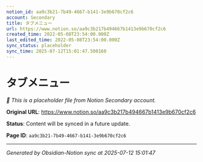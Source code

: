 ```yaml
---
notion_id: aa9c3b21-7b49-4667-b141-3e9b670cf2c6
account: Secondary
title: タブメニュー
url: https://www.notion.so/aa9c3b217b494667b1413e9b670cf2c6
created_time: 2022-05-08T23:54:00.000Z
last_edited_time: 2022-05-08T23:54:00.000Z
sync_status: placeholder
sync_time: 2025-07-12T15:01:47.500160
---
```


# タブメニュー

*🔄 This is a placeholder file from Notion Secondary account.*

**Original URL**: https://www.notion.so/aa9c3b217b494667b1413e9b670cf2c6

**Status**: Content will be synced in a future update.

**Page ID**: `aa9c3b21-7b49-4667-b141-3e9b670cf2c6`

---

*Generated by Obsidian-Notion sync at 2025-07-12 15:01:47*
